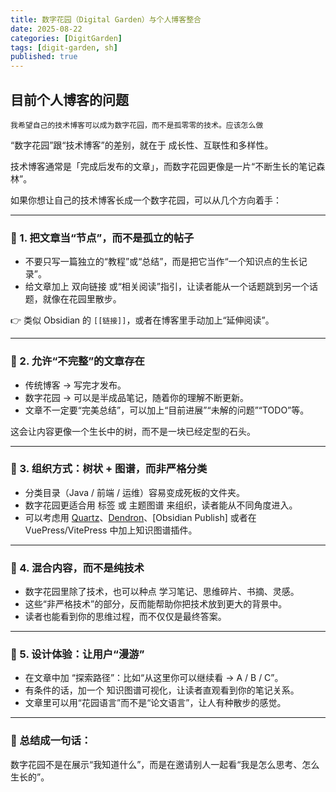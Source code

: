 ```yaml
---
title: 数字花园（Digital Garden）与个人博客整合
date: 2025-08-22
categories: [DigitGarden]
tags: [digit-garden, sh]
published: true
---
```



## 目前个人博客的问题

```
我希望自己的技术博客可以成为数字花园，而不是孤零零的技术。应该怎么做
```

“数字花园”跟“技术博客”的差别，就在于 成长性、互联性和多样性。

技术博客通常是「完成后发布的文章」，而数字花园更像是一片“不断生长的笔记森林”。

如果你想让自己的技术博客长成一个数字花园，可以从几个方向着手：

---

### 🌱 1. 把文章当“节点”，而不是孤立的帖子

* 不要只写一篇独立的“教程”或“总结”，而是把它当作“一个知识点的生长记录”。
* 给文章加上 双向链接 或“相关阅读”指引，让读者能从一个话题跳到另一个话题，就像在花园里散步。

👉 类似 Obsidian 的 `[[链接]]`，或者在博客里手动加上“延伸阅读”。

---

### 🌿 2. 允许“不完整”的文章存在

* 传统博客 → 写完才发布。
* 数字花园 → 可以是半成品笔记，随着你的理解不断更新。
* 文章不一定要“完美总结”，可以加上“目前进展”“未解的问题”“TODO”等。

这会让内容更像一个生长中的树，而不是一块已经定型的石头。

---

### 🌳 3. 组织方式：树状 + 图谱，而非严格分类

* 分类目录（Java / 前端 / 运维）容易变成死板的文件夹。
* 数字花园更适合用 标签 或 主题图谱 来组织，读者能从不同角度进入。
* 可以考虑用 [Quartz](https://quartz.jzhao.xyz/)、[Dendron](https://www.dendron.so/)、\[Obsidian Publish] 或者在 VuePress/VitePress 中加上知识图谱插件。

---

### 🌸 4. 混合内容，而不是纯技术

* 数字花园里除了技术，也可以种点 学习笔记、思维碎片、书摘、灵感。
* 这些“非严格技术”的部分，反而能帮助你把技术放到更大的背景中。
* 读者也能看到你的思维过程，而不仅仅是最终答案。

---

### 🌻 5. 设计体验：让用户“漫游”

* 在文章中加 “探索路径”：比如“从这里你可以继续看 → A / B / C”。
* 有条件的话，加一个 知识图谱可视化，让读者直观看到你的笔记关系。
* 文章里可以用“花园语言”而不是“论文语言”，让人有种散步的感觉。

---

### 🌾 总结成一句话：

数字花园不是在展示“我知道什么”，而是在邀请别人一起看“我是怎么思考、怎么生长的”。



